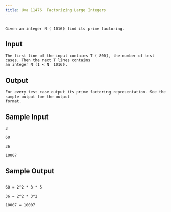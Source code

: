 ```yaml
---
title: Uva 11476  Factorizing Large Integers
---
```



```

Given an integer N ( 1016) find its prime factoring.
```

## Input

```
The first line of the input contains T ( 800), the number of test cases. Then the next T lines contains
an integer N (1 < N  1016).

```

## Output

```
For every test case output its prime factoring representation. See the sample output for the output
format.

```

## Sample Input

```
3

60

36

10007

```

## Sample Output

```

60 = 2^2 * 3 * 5

36 = 2^2 * 3^2

10007 = 10007
```
